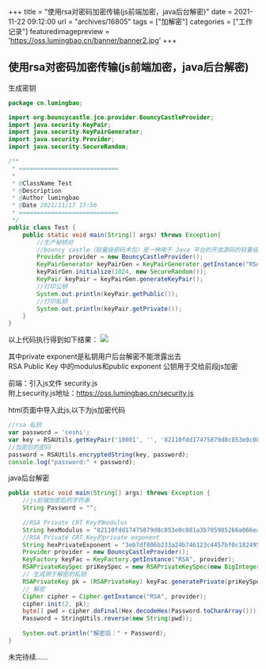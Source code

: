 +++
title = "使用rsa对密码加密传输(js前端加密，java后台解密)"
date = 2021-11-22 09:12:00
url = "archives/16805"
tags = ["加解密"]
categories = ["工作记录"]
featuredimagepreview = 'https://oss.lumingbao.cn/banner/banner2.jpg'
+++

## 使用rsa对密码加密传输(js前端加密，java后台解密)

生成密钥
````java
package cn.lumingbao;

import org.bouncycastle.jce.provider.BouncyCastleProvider;
import java.security.KeyPair;
import java.security.KeyPairGenerator;
import java.security.Provider;
import java.security.SecureRandom;

/**
 * ============================
 *
 * @ClassName Test
 * @Description
 * @Author lumingbao
 * @Date 2021/11/17 15:56
 * ============================
 */
public class Test {
    public static void main(String[] args) throws Exception{
        //生产秘钥对
        //bouncy castle（轻量级密码术包）是一种用于 Java 平台的开放源码的轻量级密码术包
        Provider provider = new BouncyCastleProvider();
        KeyPairGenerator keyPairGen = KeyPairGenerator.getInstance("RSA", provider);
        keyPairGen.initialize(1024, new SecureRandom());
        KeyPair keyPair = keyPairGen.generateKeyPair();
        //打印公钥
        System.out.println(keyPair.getPublic());
        //打印私钥
        System.out.println(keyPair.getPrivate());
    }
}
````

以上代码执行得到如下结果：
![](https://oss.lumingbao.cn/images/20211122/7bf38b2dc0c14d1cb0511abceeb79769.png)

其中private exponent是私钥用户后台解密不能泄露出去  
RSA Public Key 中的modulus和public exponent 公钥用于交给前段js加密

前端：引入js文件     security.js  
附上security.js地址：https://oss.lumingbao.cn/security.js

html页面中导入此js,以下为js加密代码
````javascript
//rsa 私钥
var password = 'ceshi';
var key = RSAUtils.getKeyPair('10001', '', '82110fdd17475879d8c853e0c081a3b705985266a066eac23270bb6b7fb3596da5e6aed75a6b3af15a0d2773b6de15d356a2ed427e7d374e9c1d4f639dc4174f2d838492a46a613151b4219955490eb64705474721c22a453d52cece42b31f03ab4811d173ca83cd76566cf287b2dfbdda0706137fbf53915285294cd5b2922f');
//加密后的密码
password = RSAUtils.encryptedString(key, password);
console.log("password:" + password);
````

java后台解密
````java
public static void main(String[] args) throws Exception {
    //js前端加密后的字符串
    String Password = "";
    
    //RSA Private CRT Key的modulus
    String hexModulus = "82110fdd17475879d8c853e0c081a3b705985266a066eac23270bb6b7fb3596da5e6aed75a6b3af15a0d2773b6de15d356a2ed427e7d374e9c1d4f639dc4174f2d838492a46a613151b4219955490eb64705474721c22a453d52cece42b31f03ab4811d173ca83cd76566cf287b2dfbdda0706137fbf53915285294cd5b2922f";
    //RSA Private CRT Key的private exponent
    String hexPrivateExponent = "3eb7df806b233a24b746123c4457bf0c182495476b7d752263943cabdf8e2a4757425f78f4ded433618b0a45201f03433f799d12fd4f8005e5fdb43482f4f58fc4ef0a9a72329658463042aa3febf42e5b8aa02c0ac3e4f6bc481e912c2afad8dfda9d75ffacfded25083b1bc8b2d86fcc3bcd3845824943c7f9d35c3e4cc211";
    Provider provider = new BouncyCastleProvider();
    KeyFactory keyFac = KeyFactory.getInstance("RSA", provider);
    RSAPrivateKeySpec priKeySpec = new RSAPrivateKeySpec(new BigInteger(hexModulus, 16), new BigInteger(hexPrivateExponent, 16));
    // 生成用于解密的私钥
    RSAPrivateKey pk = (RSAPrivateKey) keyFac.generatePrivate(priKeySpec);
    // 解密
    Cipher cipher = Cipher.getInstance("RSA", provider);
    cipher.init(2, pk);
    byte[] pwd = cipher.doFinal(Hex.decodeHex(Password.toCharArray()));
    Password = StringUtils.reverse(new String(pwd));
    
    System.out.println("解密后：" + Password);
}
````

未完待续......
